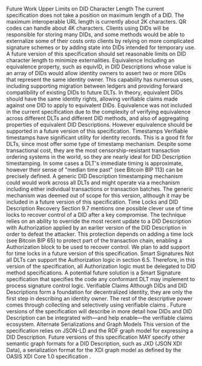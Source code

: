 Future Work Upper Limits on DID Character Length The current specification does not take a position on maximum length of a DID. The maximum interoperable URL length is currently about 2K characters. QR codes can handle about 4K characters. Clients using DIDs will be responsible for storing many DIDs, and some methods would be able to externalize some of their costs onto clients by relying on more complicated signature schemes or by adding state into DIDs intended for temporary use. A future version of this specification should set reasonable limits on DID character length to minimize externalities. Equivalence Including an equivalence property, such as equivID, in DID Descriptions whose value is an array of DIDs would allow identity owners to assert two or more DIDs that represent the same identity owner. This capability has numerous uses, including supporting migration between ledgers and providing forward compatibility of existing DIDs to future DLTs. In theory, equivalent DIDs should have the same identity rights, allowing verifiable claims made against one DID to apply to equivalent DIDs. Equivalence was not included in the current specification due to the complexity of verifying equivalence across different DLTs and different DID methods, and also of aggregating properties of equivalent DID Descriptions. However equivalence should be supported in a future version of this specification. Timestamps Verifiable timestamps have significant utility for identity records. This is a good fit for DLTs, since most offer some type of timestamp mechanism. Despite some transactional cost, they are the most censorship-resistant transaction ordering systems in the world, so they are nearly ideal for DID Description timestamping. In some cases a DLT's immediate timing is approximate, however their sense of "median time past" (see Bitcoin BIP 113) can be precisely defined. A generic DID Description timestamping mechanism could would work across all DLTs and might operate via a mechanism including either individual transactions or transaction batches. The generic mechanism was deemed out of scope for this version, although it may be included in a future version of this specification. Time Locks and DID Description Recovery Section 9.7 mentions one possible clever use of time locks to recover control of a DID after a key compromise. The technique relies on an ability to override the most recent update to a DID Description with Authorization applied by an earlier version of the DID Description in order to defeat the attacker. This protection depends on adding a time lock (see Bitcoin BIP 65) to protect part of the transaction chain, enabling a Authorization block to be used to recover control. We plan to add support for time locks in a future version of this specification. Smart Signatures Not all DLTs can support the Authorization logic in section 6.5. Therefore, in this version of the specification, all Authorization logic must be delegated to DID method specifications. A potential future solution is a Smart Signature specification that specifies the code any conformant DLT may implement to process signature control logic. Verifiable Claims Although DIDs and DID Descriptions form a foundation for decentralized identity, they are only the first step in describing an identity owner. The rest of the descriptive power comes through collecting and selectively using verifiable claims . Future versions of the specification will describe in more detail how DIDs and DID Description can be integrated with—and help enable—the verifiable claims ecosystem. Alternate Serializations and Graph Models This version of the specification relies on JSON-LD and the RDF graph model for expressing a DID Description. Future versions of this specification MAY specify other semantic graph formats for a DID Description, such as JXD (JSON XDI Data), a serialization format for the XDI graph model as defined by the OASIS XDI Core 1.0 specification .

